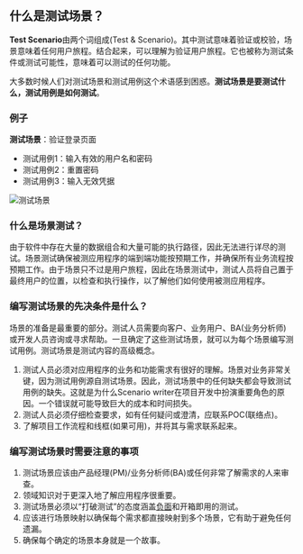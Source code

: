 ## 什么是测试场景？

**Test Scenario**由两个词组成(Test & Scenario)。其中测试意味着验证或校验，场景意味着任何用户旅程。结合起来，可以理解为验证用户旅程。它也被称为测试条件或测试可能性，意味着可以测试的任何功能。

大多数时候人们对测试场景和测试用例这个术语感到困惑。**测试场景是要测试什么，测试用例是如何测试**。

### 例子

**测试场景**：验证登录页面

-   测试用例1：输入有效的用户名和密码
-   测试用例2：重置密码
-   测试用例3：输入无效凭据

![测试场景](https://toolsqa.com/gallery/Software%20testing/1.Test%20Scenario.png)

### 什么是场景测试？

由于软件中存在大量的数据组合和大量可能的执行路径，因此无法进行详尽的测试。场景测试确保被测应用程序的端到端功能按预期工作，并确保所有业务流程按预期工作。由于场景只不过是用户旅程，因此在场景测试中，测试人员将自己置于最终用户的位置，以检查和执行操作，以了解他们如何使用被测应用程序。

### 编写测试场景的先决条件是什么？

场景的准备是最重要的部分。测试人员需要向客户、业务用户、BA(业务分析师)或开发人员咨询或寻求帮助。一旦确定了这些测试场景，就可以为每个场景编写测试用例。测试场景是测试内容的高级概念。

1.  测试人员必须对应用程序的业务和功能需求有很好的理解。场景对业务非常关键，因为测试用例源自测试场景。因此，测试场景中的任何缺失都会导致测试用例的缺失。这就是为什么Scenario writer在项目开发中扮演重要角色的原因。一个错误就可能导致巨大的成本和时间损失。
2.  测试人员必须仔细检查要求，如有任何疑问或澄清，应联系POC(联络点)。
3.  了解项目工作流程和线框(如果可用)，并将其与需求联系起来。

### 编写测试场景时需要注意的事项

1.  测试场景应该由产品经理(PM)/业务分析师(BA)或任何非常了解需求的人来审查。
2.  领域知识对于更深入地了解应用程序很重要。
3.  测试场景必须以“打破测试”的态度涵盖[负面](https://toolsqa.com/software-testing/positive-vs-negative-testing/)和开箱即用的测试。
4.  应该进行场景映射以确保每个需求都直接映射到多个场景，它有助于避免任何遗漏。
5.  确保每个确定的场景本身就是一个故事。